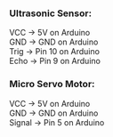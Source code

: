 ### Ultrasonic Sensor:
VCC -> 5V on Arduino  
GND -> GND on Arduino  
Trig -> Pin 10 on Arduino  
Echo -> Pin 9 on Arduino

### Micro Servo Motor:
VCC -> 5V on Arduino  
GND -> GND on Arduino  
Signal -> Pin 5 on Arduino

